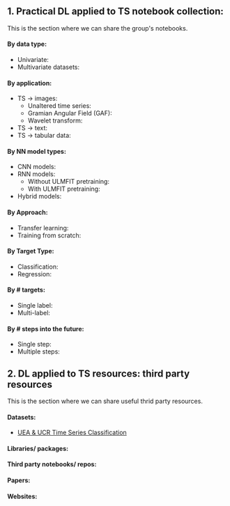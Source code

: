 ## 1. Practical DL applied to TS notebook collection:
This is the section where we can share the group's notebooks.

#### By data type: 
- Univariate:
- Multivariate datasets:

#### By application: 
- TS → images:
    - Unaltered time series:
    - Gramian Angular Field (GAF): 
    - Wavelet transform: 
- TS → text:
- TS → tabular data:

#### By NN model types: 
- CNN models:
- RNN models:
    - Without ULMFIT pretraining: 
    - With ULMFIT pretraining:
- Hybrid models:

#### By Approach:
- Transfer learning:
- Training from scratch:

#### By Target Type:
- Classification:
- Regression:

#### By # targets:
- Single label:
- Multi-label:

#### By # steps into the future:
- Single step:
- Multiple steps:


## 2. DL applied to TS resources: third party resources
This is the section where we can share useful thrid party resources. 

#### Datasets: 
- [UEA & UCR Time Series Classification](http://www.timeseriesclassification.com)

#### Libraries/ packages:

#### Third party notebooks/ repos:

#### Papers:

#### Websites:

